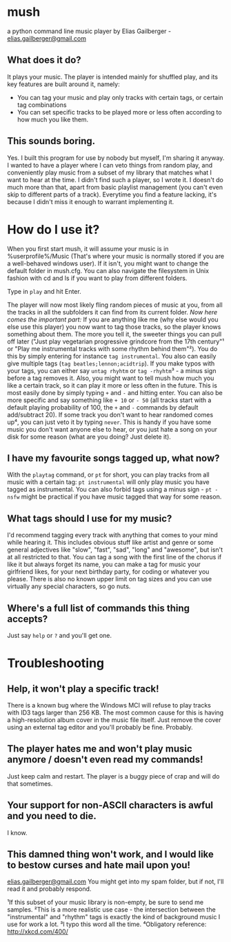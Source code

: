 mush
====

a python command line music player
by Elias Gailberger - elias.gailberger@gmail.com

What does it do?
----------------

It plays your music. The player is intended mainly for shuffled play, and its key features are built around it, namely:
  - You can tag your music and play only tracks with certain tags, or certain tag combinations
  - You can set specific tracks to be played more or less often according to how much you like them.
  
This sounds boring.
-------------------

Yes. I built this program for use by nobody but myself, I'm sharing it anyway. I wanted to have a player where I can veto things from random play, and conveniently play music from a subset of my library that matches what I want to hear at the time. I didn't find such a player, so I wrote it. I doesn't do much more than that, apart from basic playlist management (you can't even skip to different parts of a track). Everytime you find a feature lacking, it's because I didn't miss it enough to warrant implementing it.

How do I use it?
================
When you first start mush, it will assume your music is in %userprofile%/Music (That's where your music is normally stored if you are a well-behaved windows user). If it isn't, you might want to change the default folder in mush.cfg. You can also navigate the filesystem in Unix fashion with cd and ls if you want to play from different folders.

Type in `play` and hit Enter.

The player will now most likely fling random pieces of music at you, from all the tracks in all the subfolders it can find from its current folder. *Now here comes the important part:* If you are anything like me (why else would you else use this player) you now want to tag those tracks, so the player knows something about them. The more you tell it, the sweeter things you can pull off later ("Just play vegetarian progressive grindcore from the 17th century"¹ or "Play me instrumental tracks with some rhythm behind them"²). You do this by simply entering for instance `tag instrumental`. You also can easily give multiple tags (`tag beatles;lennon;acidtrip`). If you make typos with your tags, you can either say `untag rhyhtm` or `tag -rhyhtm`³ - a minus sign before a tag removes it.
Also, you might want to tell mush how much you like a certain track, so it can play it more or less often in the future. This is most easily done by simply typing `+` and `-` and hitting enter. You can also be more specific and say something like `+ 10` or `- 50` (all tracks start with a default playing probability of 100, the `+` and `-` commands by default add/subtract 20).
If some track you don't want to hear randomed comes up⁴, you can just veto it by typing `never`. This is handy if you have some music you don't want anyone else to hear, or you just hate a song on your disk for some reason (what are you doing? Just delete it).

I have my favourite songs tagged up, what now?
----------------------------------------------
With the `playtag` command, or `pt` for short, you can play tracks from all music with a certain tag: `pt instrumental` will only play music you have tagged as instrumental. You can also forbid tags using a minus sign - `pt -nsfw` might be practical if you have music tagged that way for some reason.

What tags should I use for my music?
------------------------------------
I'd recommend tagging every track with anything that comes to your mind while hearing it. This includes obvious stuff like artist and genre or some general adjectives like "slow", "fast", "sad", "long" and "awesome", but isn't at all restricted to that. You can tag a song with the first line of the chorus if like it but always forget its name, you can make a tag for music your girlfriend likes, for your next birthday party, for coding or whatever you please. There is also no known upper limit on tag sizes and you can use virtually any special characters, so go nuts.

Where's a full list of commands this thing accepts?
---------------------------------------------------
Just say `help` or `?` and you'll get one.

Troubleshooting
===============

Help, it won't play a specific track!
-------------------------------------
There is a known bug where the Windows MCI will refuse to play tracks with ID3 tags larger than 256 KB. The most common cause for this is having a high-resolution album cover in the music file itself. Just remove the cover using an external tag editor and you'll probably be fine. Probably.

The player hates me and won't play music anymore / doesn't even read my commands!
---------------------------------------------------------------------------------
Just keep calm and restart. The player is a buggy piece of crap and will do that sometimes.

Your support for non-ASCII characters is awful and you need to die.
-------------------------------------------------------------------
I know.

This damned thing won't work, and I would like to bestow curses and hate mail upon you!
---------------------------------------------------------------------------------------
elias.gailberger@gmail.com
You might get into my spam folder, but if not, I'll read it and probably respond.


¹If this subset of your music library is non-empty, be sure to send me samples.
²This is a more realistic use case - the intersection between the "instrumental" and "rhythm" tags is exactly the kind of background music I use for work a lot.
³I typo this word all the time.
⁴Obligatory reference: http://xkcd.com/400/